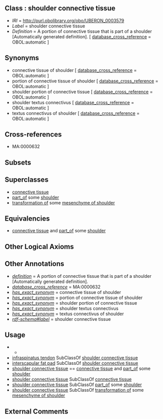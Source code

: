 
## Class : shoulder connective tissue

 * *IRI* = http://purl.obolibrary.org/obo/UBERON_0003579
 * *Label* = shoulder connective tissue
 * *Definition* = A portion of connective tissue that is part of a shoulder [Automatically generated definition]. [ [database_cross_reference](../../ef/oboInOwl#hasDbXref.md) = OBOL:automatic ]

## Synonyms

 * connective tissue of shoulder [ [database_cross_reference](../../ef/oboInOwl#hasDbXref.md) = OBOL:automatic ]
 * portion of connective tissue of shoulder [ [database_cross_reference](../../ef/oboInOwl#hasDbXref.md) = OBOL:automatic ]
 * shoulder portion of connective tissue [ [database_cross_reference](../../ef/oboInOwl#hasDbXref.md) = OBOL:automatic ]
 * shoulder textus connectivus [ [database_cross_reference](../../ef/oboInOwl#hasDbXref.md) = OBOL:automatic ]
 * textus connectivus of shoulder [ [database_cross_reference](../../ef/oboInOwl#hasDbXref.md) = OBOL:automatic ]

## Cross-references

 * MA:0000632

## Subsets


## Superclasses

 * [connective tissue](../../UBERON/84/UBERON_0002384.md)
 * [part_of](../../BFO/50/BFO_0000050.md) some [shoulder](../../UBERON/67/UBERON_0001467.md)
 * [transformation of](../../RO/94/RO_0002494.md) some [mesenchyme of shoulder](../../UBERON/22/UBERON_0003322.md)

## Equivalencies

 * [connective tissue](../../UBERON/84/UBERON_0002384.md) and [part_of](../../BFO/50/BFO_0000050.md) some [shoulder](../../UBERON/67/UBERON_0001467.md)

## Other Logical Axioms


## Other Annotations

 * *[definition](../../IAO/15/IAO_0000115.md)* = A portion of connective tissue that is part of a shoulder [Automatically generated definition].
 * *[database_cross_reference](../../ef/oboInOwl#hasDbXref.md)* = MA:0000632
 * *[has_exact_synonym](../../ym/oboInOwl#hasExactSynonym.md)* = connective tissue of shoulder
 * *[has_exact_synonym](../../ym/oboInOwl#hasExactSynonym.md)* = portion of connective tissue of shoulder
 * *[has_exact_synonym](../../ym/oboInOwl#hasExactSynonym.md)* = shoulder portion of connective tissue
 * *[has_exact_synonym](../../ym/oboInOwl#hasExactSynonym.md)* = shoulder textus connectivus
 * *[has_exact_synonym](../../ym/oboInOwl#hasExactSynonym.md)* = textus connectivus of shoulder
 * *[rdf-schema#label](../../el/rdf-schema#label.md)* = shoulder connective tissue

## Usage

 * -
 * [infraspinatus tendon](../../UBERON/18/UBERON_0012118.md) SubClassOf [shoulder connective tissue](../../UBERON/79/UBERON_0003579.md)
 * [interscapular fat pad](../../UBERON/96/UBERON_0014396.md) SubClassOf [shoulder connective tissue](../../UBERON/79/UBERON_0003579.md)
 * [shoulder connective tissue](../../UBERON/79/UBERON_0003579.md) == [connective tissue](../../UBERON/84/UBERON_0002384.md) and [part_of](../../BFO/50/BFO_0000050.md) some [shoulder](../../UBERON/67/UBERON_0001467.md)
 * [shoulder connective tissue](../../UBERON/79/UBERON_0003579.md) SubClassOf [connective tissue](../../UBERON/84/UBERON_0002384.md)
 * [shoulder connective tissue](../../UBERON/79/UBERON_0003579.md) SubClassOf [part_of](../../BFO/50/BFO_0000050.md) some [shoulder](../../UBERON/67/UBERON_0001467.md)
 * [shoulder connective tissue](../../UBERON/79/UBERON_0003579.md) SubClassOf [transformation of](../../RO/94/RO_0002494.md) some [mesenchyme of shoulder](../../UBERON/22/UBERON_0003322.md)

## External Comments

